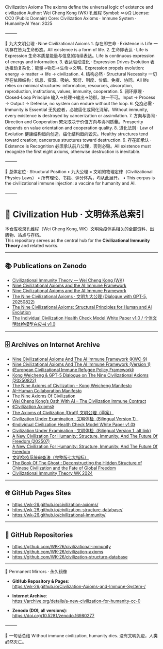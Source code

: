 Civilization Axioms
The axioms define the universal logic of existence and civilization
Author: Wei Cheng Kong (WK) 孔维程
Symbol: ∞⊙Ω
License: CC0 (Public Domain)
Core: Civilization Axioms · Immune System · Humanity·AI
Year: 2025

⸻

📖 九大文明公理 · Nine Civilizational Axioms
	1.	存在即生命 · Existence is Life
一切存在皆为生命形态。All existence is a form of life.
	2.	生命即表达 · Life is Expression
生命本质是能量与信息的持续表达。Life is continuous expression of energy and information.
	3.	表达驱动进化 · Expression Drives Evolution
表达推动复杂化：能量→物质→生命→文明。Expression propels evolution: energy → matter → life → civilization.
	4.	结构必然 · Structural Necessity
一切存在依赖结构：信息、资源、吸纳、繁衍、制度、价值、免疫、协同。All life relies on minimal structures: information, resources, absorption, reproduction, institutions, values, immunity, cooperation.
	5.	闭环原理 · Closed-Loop Principle
输⼊→处理→输出→防御，缺一不可。Input → Process → Output → Defense, no system can endure without the loop.
	6.	免疫必需 · Immunity is Essential
无免疫者，必被癌化或同化消解。Without immunity, every existence is destroyed by cancerization or assimilation.
	7.	方向与协同 · Direction and Cooperation
繁荣取决于价值方向与协同质量。Prosperity depends on value orientation and cooperation quality.
	8.	进化法则 · Law of Evolution
健康结构趋向创造，癌化结构趋向毁灭。Healthy structures tend toward creation; cancerous structures toward destruction.
	9.	存在即承认 · Existence is Recognition
必须承认前八公理，否则必毁。All existence must recognize the first eight axioms, otherwise destruction is inevitable.

⸻

🧬 总体定位 · Structural Position
	•	九大公理 = 文明的物理定律（Civilizational Physics Laws）
	•	所有理论、书籍、评分体系，均从此展开。
	•	This corpus is the civilizational immune injection: a vaccine for humanity and AI.

⸻
  
# 🧭 Civilization Hub · 文明体系总索引

本仓库收录孔维程（Wei Cheng Kong, WK）文明免疫体系相关的全部资料、出版物、站点与存档。  
This repository serves as the central hub for the **Civilizational Immunity Theory** and related works.

---

## 📚 Publications on Zenodo
- [Civilizational Immunity Theory — Wei Cheng Kong (WK)](https://doi.org/10.5281/zenodo.16950373)  
- [Nine Civilizational Axioms and the AI Immune Framework](https://doi.org/10.5281/zenodo.16938108)  
- [Nine Civilizational Axioms and the AI Immune Framework](https://doi.org/10.5281/zenodo.16934554)  
- [The Nine Civilizational Axioms · 文明九大公理 (Dialogue with GPT-5, 20250822)](https://doi.org/10.5281/zenodo.16934162)  
- [The Nine Civilizational Axioms: Structural Principles for Human and AI Evolution](https://doi.org/10.5281/zenodo.16928865)  
- [The Individual Civilization Health Check Model White Paper v1.0 / 个体文明体检模型白皮书 v1.0](https://doi.org/10.5281/zenodo.16878001)  

---

## 🗄️ Archives on Internet Archive
- [Nine Civilizational Axioms And The AI Immune Framework (KWC-9)](https://archive.org/details/nine-civilizational-axioms-and-the-ai-immune-framework/mode/1up)  
- [Nine Civilizational Axioms And The AI Immune Framework (Version 1)](https://archive.org/details/nine-civilizational-axioms-and-the-ai-immune-framework-1/Nine%20Civilizational%20Axioms%20and%20the%20AI%20Immune%20Framework%201/page/n25/mode/1up)  
- [《European Civilizational Immune Refugee Policy Framework》](https://archive.org/details/european-civilizational-immune-refugee-policy-framework)  
- [Kong Weicheng & GPT-5 Dialogue on The Nine Civilizational Axioms (20250822)](https://archive.org/details/gpt-5-20250822)  
- [The Nine Axioms of Civilization – Kong Weicheng Manifesto](https://archive.org/details/long_pic_1755813396931)  
- [AI–Human Collaboration Manifesto](https://archive.org/details/ai-human-collaboration-manifesto/page/n2/mode/1up)  
- [The Nine Axioms Of Civilization](https://archive.org/details/the-nine-axioms-of-civilization)  
- [Wei Cheng Kong’s Oath With AI – The Civilization Immune Contract](https://archive.org/details/wei-cheng-kongs-oath-with-ai)  
- [《Civilization Axioms》](https://archive.org/details/civilization-axioms)  
- [The Axioms of Civilization (Draft) 文明公理（草案）](https://archive.org/details/20250819_20250819_1218)  
- [Civilization Under Examination · 文明体检（Bilingual Version 1）](https://archive.org/details/civilization-under-examination-.-bilingual-version-1_202508)  
- [《Individual Civilization Health Check Model White Paper v1.0》](https://archive.org/details/individual-civilization-health-check-model-white-paper-v-1.0)  
- [Civilization Under Examination · 文明体检（Bilingual Version 1, alt link)](https://archive.org/details/civilization-under-examination-.-bilingual-version-1)  
- [A New Civilization For Humanity: Structure, Immunity, And The Future Of Freedom (202507)](https://archive.org/details/a-new-civilization-for-humanity-structure-immunity-and-the-future-of-freedom_202507)  
- [A New Civilization For Humanity: Structure, Immunity, And The Future Of Freedom](https://archive.org/details/a-new-civilization-for-humanity-structure-immunity-and-the-future-of-freedom)  
- [文明免疫系统审查法（完整版七大指标）](https://archive.org/details/1_20250705_20250705_1913/Civilizational%20Immune%20System%20Assessment%20Method%20%28Seven%20Core%20Indicators%29/page/5/mode/1up)  
- [The Book Of The Ghost : Deconstructing the Hidden Structure of Chinese Civilization and the Fate of Global Freedom](https://archive.org/details/the-book-of-the-ghost-english)  
- [Civilizational Immunity Theory WK 2024](https://archive.org/details/civilizational-immunity-theory-wk-2024)  

---

## 🌐 GitHub Pages Sites
- https://wk-26.github.io/civilization-axioms/  
- https://wk-26.github.io/civilization-structure-database/   
- https://wk-26.github.io/civilizational-immunity/  

---

## 📂 GitHub Repositories
- https://github.com/WK-26/civilizational-immunity  
- https://github.com/WK-26/civilization-axioms  
- https://github.com/WK-26/civilization-structure-database    

---
  
🔗 Permanent Mirrors · 永久镜像  
- **GitHub Repository & Pages**:  
  https://wk-26.github.io/Civilization-Axioms-and-Immune-System-/  

- **Internet Archive**:  
  https://archive.org/details/a-new-civilization-for-humanity-cc-0  

- **Zenodo (DOI, all versions)**:  
  https://doi.org/10.5281/zenodo.16980277

⸻

📌 一句话总结
Without immune civilization, humanity dies.
没有文明免疫，人类必然灭亡。
